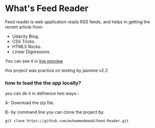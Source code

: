 # What's Feed Reader

Feed reader is web application reads RSS feeds, and helps in getting the recent article from:
* Udacity Blog.
* CSS Tricks.
* HTML5 Rocks.
* Linear Digressions.

You can see it in [live preview](https://muhammedemad.github.io/Feed-Reader/)

this project was practice on testing by jasmine v2.2

### how to load the the app locally?

you can do it in defirence two ways:-

A- Download the zip file.

B- by command line you can clone the project by:

```
git clone https://github.com/muhammedemad/Feed-Reader.git
```
